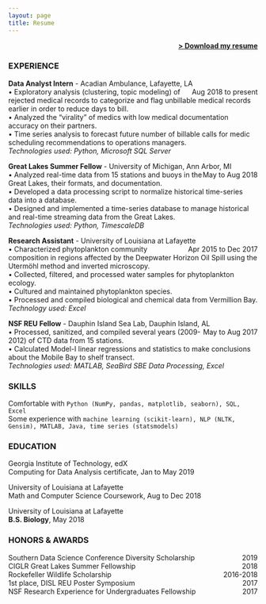 ```yaml
---
layout: page
title: Resume
---
```


<span style="float: right; "><a href="{{ '/assets/Resume_JRhee.pdf' | prepend: site.baseurl }}"><strong>> Download my resume</strong></a> </span>
<br>

### EXPERIENCE

**Data Analyst Intern** - Acadian Ambulance, Lafayette, LA <span style="float: right; ">Aug 2018 to present</span>  
• Exploratory analysis (clustering, topic modeling) of rejected medical records to categorize and flag unbillable medical records earlier in order to reduce days to bill.  
• Analyzed the “virality” of medics with low medical documentation accuracy on their partners.  
• Time series analysis to forecast future number of billable calls for medic scheduling recommendations to operations managers.  
_Technologies used: Python, Microsoft SQL Server_  

**Great Lakes Summer Fellow** - University of Michigan, Ann Arbor, MI <span style="float: right; ">May to Aug 2018</span>  
• Analyzed real-time data from 15 stations and buoys in the Great Lakes, their formats, and documentation.  
• Developed a data processing script to normalize historical time-series data into a database.  
• Designed and implemented a time-series database to manage historical and real-time streaming data from the Great Lakes.  
_Technologies used: Python, TimescaleDB_  

**Research Assistant** - University of Louisiana at Lafayette <span style="float: right; ">Apr 2015 to Dec 2017</span>  
• Characterized phytoplankton community composition in regions affected by the Deepwater Horizon Oil Spill using the Utermöhl method and inverted microscopy.  
• Collected, filtered, and processed water samples for phytoplankton ecology.  
• Cultured and maintained phytoplankton species.  
• Processed and compiled biological and chemical data from Vermillion Bay.  
_Technology used: Excel_  

**NSF REU Fellow** - Dauphin Island Sea Lab, Dauphin Island, AL <span style="float: right; ">May to Aug 2017</span>  
• Processed, sanitized, and compiled several  years (2009-2012) of CTD data from 15 stations.  
• Calculated Model-I linear regressions and statistics to make conclusions about the Mobile Bay to shelf transect.  
_Technologies used: MATLAB, SeaBird SBE Data Processing, Excel_  


### SKILLS
Comfortable with ```Python (NumPy, pandas, matplotlib, seaborn), SQL, Excel```  
Some experience with ```machine learning (scikit-learn), NLP (NLTK, Gensim), MATLAB, Java, time series (statsmodels)```  

### EDUCATION  
Georgia Institute of Technology, edX  
Computing for Data Analysis certificate, Jan to May 2019

University of Louisiana at Lafayette  
Math and Computer Science Coursework, Aug to Dec 2018

University of Louisiana at Lafayette  
**B.S. Biology**, May 2018

### HONORS & AWARDS  
Southern Data Science Conference Diversity Scholarship <span style="float: right; ">2019</span>  
CIGLR Great Lakes Summer Fellowship <span style="float: right; ">2018</span>  
Rockefeller Wildlife Scholarship <span style="float: right; ">2016-2018</span>  
1st place, DISL REU Poster Symposium <span style="float: right; ">2017</span>  
NSF Research Experience for Undergraduates Fellowship <span style="float: right; ">2017</span>  